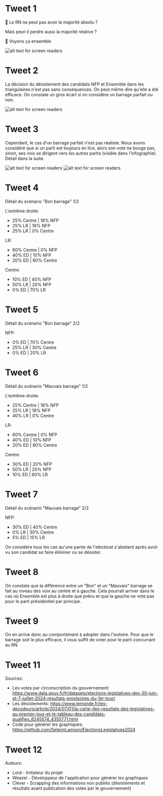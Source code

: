 # Tweet 1
:thinking: Le RN ne peut pas avoir la majorité absolu ?

Mais peut-il perdre aussi la majorité relative ?

:thread: Voyons ça ensemble

![alt text for screen readers](/images/projections_barrages_assemblee.PNG)

# Tweet 2
La décision du désistement des candidats NFP et Ensemble dans les triangulaires n'est pas sans conséquences. On peut même dire qu'elle a été efficace. 
On constate un gros écart si on considère un barrage parfait ou non.

![alt text for screen readers](/images/avant_apres_desist.PNG)

# Tweet 3
Cependant, le cas d'un barrage parfait n'est pas réaliste.
Nous avons considéré que si un parti est toujours en lice, alors son vote ne bouge pas, sinon, ses voix se dirigent vers les autres partis (visible dans l'infographie).
Détail dans la suite.

![alt text for screen readers](/images/report_des_voix_barrage_efficace.PNG)
![alt text for screen readers](/images/report_des_voix_mauvais_barrage.PNG)

# Tweet 4
Détail du scénario "Bon barrage" 1/2

L'extrême droite:
- 25% Centre | 18% NFP
- 25% LR | 18% NFP
- 25% LR | 0% Centre

LR:
- 60% Centre | 0% NFP
- 40% ED | 10% NFP
- 20% ED | 60% Centre

Centre:
- 10% ED | 40% NFP
- 50% LR | 20% NFP
- 0% ED | 70% LR

# Tweet 5
Détail du scénario "Bon barrage" 2/2

NFP:
- 0% ED | 70% Centre
- 25% LR | 30% Centre
- 0% ED | 20% LR


# Tweet 6
Détail du scénario "Mauvais barrage" 1/2

L'extrême droite:
- 25% Centre | 18% NFP
- 25% LR | 18% NFP
- 40% LR | 0% Centre

LR:
- 60% Centre | 0% NFP
- 40% ED | 10% NFP
- 20% ED | 60% Centre

Centre:
- 30% ED | 20% NFP
- 50% LR | 20% NFP
- 10% ED | 60% LR

# Tweet 7
Détail du scénario "Mauvais barrage" 2/2

NFP:
- 30% ED | 40% Centre
- 0% LR | 30% Centre
- 5% ED | 15% LR

On considère tous les cas qu'une partie de l'electorat s'abstient après avoir vu son candidat se faire éliminer ou se désister.

# Tweet 8
On constate que la différence entre un "Bon" et un "Mauvais" barrage se fait au niveau des voix au centre et à gauche.
Cela pourrait arriver dans le cas où Ensemble est plus à droite que prévu et que la gauche ne vote pas pour le parti présidentiel par principe.

# Tweet 9
On en arrive donc au comportement à adopter dans l'isoloire. 
Pour que le barrage soit le plus efficace, il vous suffit de voter pour le parti concurrant au RN.

# Tweet 11
Sources:
- Les votes par circonscription du gouvernement: https://www.data.gouv.fr/fr/datasets/elections-legislatives-des-30-juin-et-7-juillet-2024-resultats-provisoires-du-1er-tour/
- Les désistements: https://www.lemonde.fr/les-decodeurs/article/2024/07/01/la-carte-des-resultats-des-legislatives-au-premier-tour-et-le-tableau-des-candidats-qualifies_6245574_4355771.html
- Code pour générer les graphiques: https://github.com/SelennLamson/ElectionsLegislatives2024

# Tweet 12
Auteurs:
- Lord - Initiateur du projet
- Weazel - Développeur de l'application pour générer les graphiques
- Clever - Scrapping des informations non publiés (désistements et résultats avant publication des votes par le gouvernement)
